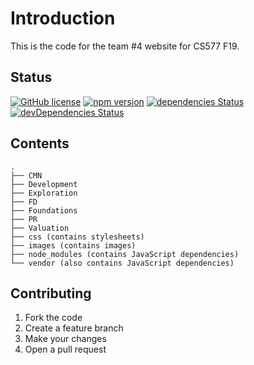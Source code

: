 # Introduction

This is the code for the team #4 website for CS577 F19.

## Status

[![GitHub license](https://img.shields.io/badge/license-MIT-blue.svg)](https://raw.githubusercontent.com/BlackrockDigital/startbootstrap-simple-sidebar/master/LICENSE)
[![npm version](https://img.shields.io/npm/v/startbootstrap-simple-sidebar.svg)](https://www.npmjs.com/package/startbootstrap-simple-sidebar)
[![dependencies Status](https://david-dm.org/BlackrockDigital/startbootstrap-simple-sidebar/status.svg)](https://david-dm.org/BlackrockDigital/startbootstrap-simple-sidebar)
[![devDependencies Status](https://david-dm.org/BlackrockDigital/startbootstrap-simple-sidebar/dev-status.svg)](https://david-dm.org/BlackrockDigital/startbootstrap-simple-sidebar?type=dev)

## Contents

```
.
├── CMN
├── Development
├── Exploration
├── FD
├── Foundations
├── PR
├── Valuation
├── css (contains stylesheets)
├── images (contains images)
├── node_modules (contains JavaScript dependencies)
└── vendor (also contains JavaScript dependencies)
```

## Contributing

1. Fork the code
2. Create a feature branch
3. Make your changes
4. Open a pull request
